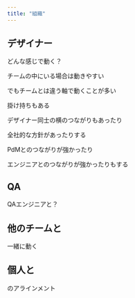 ```yaml
---
title: "組織"
---
```


## デザイナー

どんな感じで動く？

チームの中にいる場合は動きやすい

でもチームとは違う軸で動くことが多い

掛け持ちもある

デザイナー同士の横のつながりもあったり

全社的な方針があったりする

PdMとのつながりが強かったり

エンジニアとのつながりが強かったりもする

## QA

QAエンジニアと？

## 他のチームと

一緒に動く

## 個人と

のアラインメント
